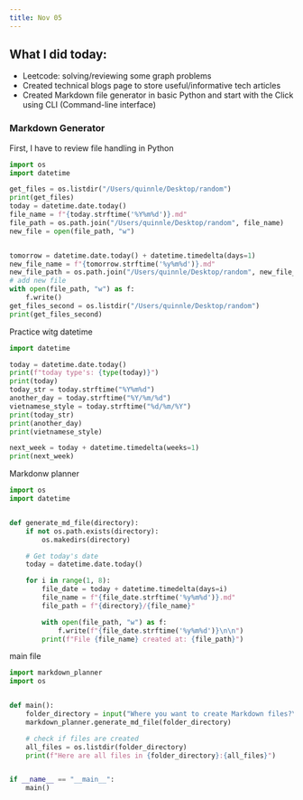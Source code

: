 ```yaml
---
title: Nov 05
---
```


## What I did today: 
- Leetcode: solving/reviewing some graph problems
- Created technical blogs page to store useful/informative tech articles
- Created Markdown file generator in basic Python and start with the Click using CLI (Command-line interface)

### Markdown Generator

First, I have to review file handling in Python

```python
import os
import datetime

get_files = os.listdir("/Users/quinnle/Desktop/random")
print(get_files)
today = datetime.date.today()
file_name = f"{today.strftime('%Y%m%d')}.md"
file_path = os.path.join("/Users/quinnle/Desktop/random", file_name)
new_file = open(file_path, "w")


tomorrow = datetime.date.today() + datetime.timedelta(days=1)
new_file_name = f"{tomorrow.strftime('%y%m%d')}.md"
new_file_path = os.path.join("/Users/quinnle/Desktop/random", new_file_name)
# add new file
with open(file_path, "w") as f:
    f.write()
get_files_second = os.listdir("/Users/quinnle/Desktop/random")
print(get_files_second)

```

Practice witg datetime

```python
import datetime

today = datetime.date.today()
print(f"today type's: {type(today)}")
print(today)
today_str = today.strftime("%Y%m%d")
another_day = today.strftime("%Y/%m/%d")
vietnamese_style = today.strftime("%d/%m/%Y")
print(today_str)
print(another_day)
print(vietnamese_style)

next_week = today + datetime.timedelta(weeks=1)
print(next_week)
```

Markdonw planner

```python
import os
import datetime


def generate_md_file(directory):
    if not os.path.exists(directory):
        os.makedirs(directory)

    # Get today's date
    today = datetime.date.today()

    for i in range(1, 8):
        file_date = today + datetime.timedelta(days=i)
        file_name = f"{file_date.strftime('%y%m%d')}.md"
        file_path = f"{directory}/{file_name}"

        with open(file_path, "w") as f:
            f.write(f"{file_date.strftime('%y%m%d')}\n\n")
        print(f"File {file_name} created at: {file_path}")
```

main file

```python
import markdown_planner
import os


def main():
    folder_directory = input("Where you want to create Markdown files?\n").strip()
    markdown_planner.generate_md_file(folder_directory)

    # check if files are created
    all_files = os.listdir(folder_directory)
    print(f"Here are all files in {folder_directory}:{all_files}")


if __name__ == "__main__":
    main()

```